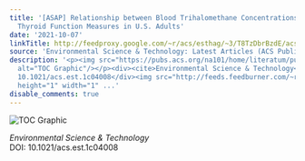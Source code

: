 ```yaml
---
title: '[ASAP] Relationship between Blood Trihalomethane Concentrations and Serum
  Thyroid Function Measures in U.S. Adults'
date: '2021-10-07'
linkTitle: http://feedproxy.google.com/~r/acs/esthag/~3/T8TzDbrBzdE/acs.est.1c04008
source: 'Environmental Science & Technology: Latest Articles (ACS Publications)'
description: '<p><img src="https://pubs.acs.org/na101/home/literatum/publisher/achs/journals/content/esthag/0/esthag.ahead-of-print/acs.est.1c04008/20211007/images/medium/es1c04008_0003.gif"
  alt="TOC Graphic"/></p><div><cite>Environmental Science & Technology</cite></div><div>DOI:
  10.1021/acs.est.1c04008</div><img src="http://feeds.feedburner.com/~r/acs/esthag/~4/T8TzDbrBzdE"
  height="1" width="1" ...'
disable_comments: true
---
```

<p><img src="https://pubs.acs.org/na101/home/literatum/publisher/achs/journals/content/esthag/0/esthag.ahead-of-print/acs.est.1c04008/20211007/images/medium/es1c04008_0003.gif" alt="TOC Graphic"/></p><div><cite>Environmental Science & Technology</cite></div><div>DOI: 10.1021/acs.est.1c04008</div><img src="http://feeds.feedburner.com/~r/acs/esthag/~4/T8TzDbrBzdE" height="1" width="1" ...